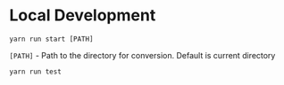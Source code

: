 # Local Development

```
yarn run start [PATH]
```

`[PATH]` - Path to the directory for conversion. Default is current directory

```
yarn run test
```
